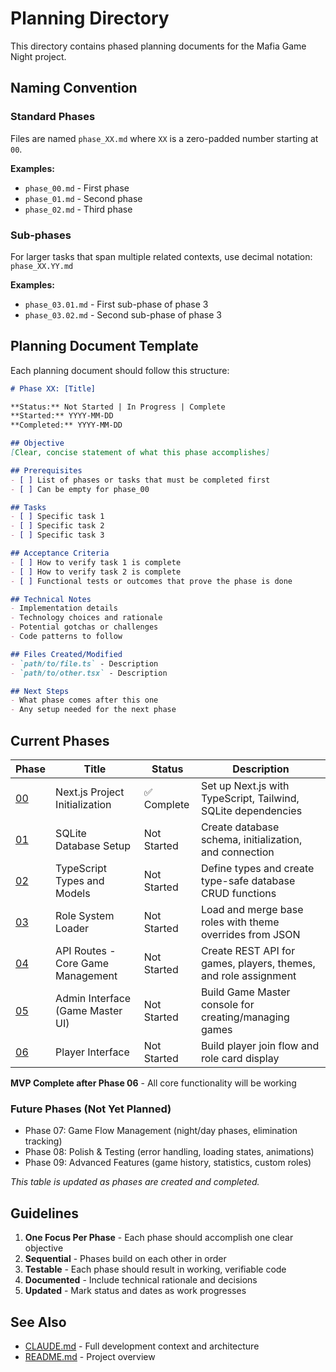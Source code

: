 # Planning Directory

This directory contains phased planning documents for the Mafia Game Night project.

## Naming Convention

### Standard Phases
Files are named `phase_XX.md` where `XX` is a zero-padded number starting at `00`.

**Examples:**
- `phase_00.md` - First phase
- `phase_01.md` - Second phase
- `phase_02.md` - Third phase

### Sub-phases
For larger tasks that span multiple related contexts, use decimal notation: `phase_XX.YY.md`

**Examples:**
- `phase_03.01.md` - First sub-phase of phase 3
- `phase_03.02.md` - Second sub-phase of phase 3

## Planning Document Template

Each planning document should follow this structure:

```markdown
# Phase XX: [Title]

**Status:** Not Started | In Progress | Complete
**Started:** YYYY-MM-DD
**Completed:** YYYY-MM-DD

## Objective
[Clear, concise statement of what this phase accomplishes]

## Prerequisites
- [ ] List of phases or tasks that must be completed first
- [ ] Can be empty for phase_00

## Tasks
- [ ] Specific task 1
- [ ] Specific task 2
- [ ] Specific task 3

## Acceptance Criteria
- [ ] How to verify task 1 is complete
- [ ] How to verify task 2 is complete
- [ ] Functional tests or outcomes that prove the phase is done

## Technical Notes
- Implementation details
- Technology choices and rationale
- Potential gotchas or challenges
- Code patterns to follow

## Files Created/Modified
- `path/to/file.ts` - Description
- `path/to/other.tsx` - Description

## Next Steps
- What phase comes after this one
- Any setup needed for the next phase
```

## Current Phases

| Phase | Title | Status | Description |
|-------|-------|--------|-------------|
| [00](phase_00.md) | Next.js Project Initialization | ✅ Complete | Set up Next.js with TypeScript, Tailwind, SQLite dependencies |
| [01](phase_01.md) | SQLite Database Setup | Not Started | Create database schema, initialization, and connection |
| [02](phase_02.md) | TypeScript Types and Models | Not Started | Define types and create type-safe database CRUD functions |
| [03](phase_03.md) | Role System Loader | Not Started | Load and merge base roles with theme overrides from JSON |
| [04](phase_04.md) | API Routes - Core Game Management | Not Started | Create REST API for games, players, themes, and role assignment |
| [05](phase_05.md) | Admin Interface (Game Master UI) | Not Started | Build Game Master console for creating/managing games |
| [06](phase_06.md) | Player Interface | Not Started | Build player join flow and role card display |

**MVP Complete after Phase 06** - All core functionality will be working

### Future Phases (Not Yet Planned)
- Phase 07: Game Flow Management (night/day phases, elimination tracking)
- Phase 08: Polish & Testing (error handling, loading states, animations)
- Phase 09: Advanced Features (game history, statistics, custom roles)

*This table is updated as phases are created and completed.*

## Guidelines

1. **One Focus Per Phase** - Each phase should accomplish one clear objective
2. **Sequential** - Phases build on each other in order
3. **Testable** - Each phase should result in working, verifiable code
4. **Documented** - Include technical rationale and decisions
5. **Updated** - Mark status and dates as work progresses

## See Also

- [CLAUDE.md](../CLAUDE.md) - Full development context and architecture
- [README.md](../README.md) - Project overview
